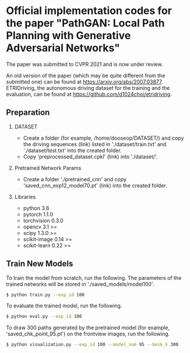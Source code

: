 # Official implementation codes for the paper "PathGAN: Local Path Planning with Generative Adversarial Networks"

The paper was submitted to CVPR 2021 and is now under review.

An old version of the paper (which may be quite different from the submitted one) can be found at https://arxiv.org/abs/2007.03877.  
ETRIDriving, the autonomous driving dataset for the training and the evaluation, can be found at https://github.com/d1024choi/etridriving.

## Preparation
1) DATASET  
    * Create a folder (for example, /home/dooseop/DATASET/) and copy the driving sequences (link) listed in './dataset/train.txt' and './dataset/test.txt' into the created folder.    
    * Copy 'preprocessed_dataset.cpkl' (link) into './dataset/'.  

2) Pretrained Network Params  
    * Create a folder './pretrained_cnn' and copy 'saved_cnn_exp12_model70.pt' (link) into the created folder.  

3) Libraries
    * python 3.6  
    * pytorch 1.1.0  
    * torchvision 0.3.0  
    * opencv 3.1 >=  
    * scipy 1.3.0 >=  
    * scikit-image 0.14 >=
    * scikit-learn 0.22 >=  
  
## Train New Models
To train the model from scratch, run the following. The parameters of the trained networks will be stored in './saved_models/model100'.
```sh
$ python train.py --exp_id 100
```

To evaluate the trained model, run the following.
```sh
$ python eval.py --exp_id 100
```

To draw 300 paths generated by the pretrained model (for example, 'saved_chk_point_95.pt') on the frontview images, run the following.
```sh
$ python visualization.py --exp_id 100 --model_num 95 --besk_k 300
```


